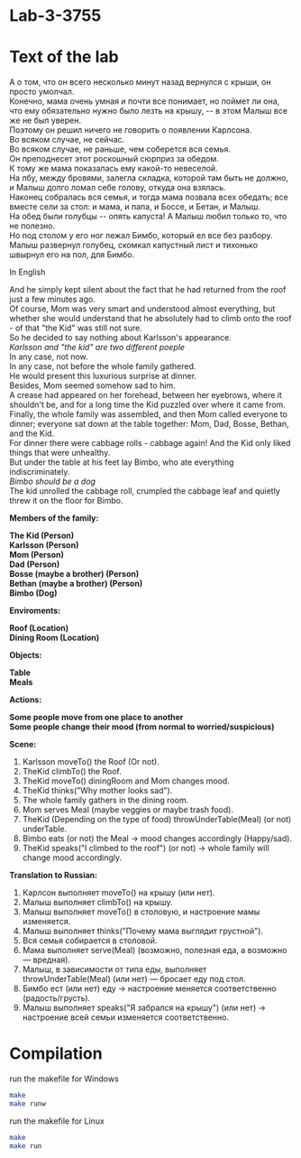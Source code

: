 # Lab-3-3755

# Text of the lab

А о том, что он всего несколько минут назад вернулся с крыши, он просто умолчал.<br>
Конечно, мама очень умная и почти все понимает, но поймет ли она, что ему обязательно нужно было лезть на крышу, -- в этом Малыш все же не был уверен.<br>
Поэтому он решил ничего не говорить о появлении Карлсона.<br>
Во всяком случае, не сейчас.<br>
Во всяком случае, не раньше, чем соберется вся семья.<br>
Он преподнесет этот роскошный сюрприз за обедом.<br>
К тому же мама показалась ему какой-то невеселой.<br>
На лбу, между бровями, залегла складка, которой там быть не должно, и Малыш долго ломал себе голову, откуда она взялась.<br>
Наконец собралась вся семья, и тогда мама позвала всех обедать; все вместе сели за стол: и мама, и папа, и Боссе, и Бетан, и Малыш.<br>
На обед были голубцы -- опять капуста! А Малыш любил только то, что не полезно.<br>
Но под столом у его ног лежал Бимбо, который ел все без разбору.<br>
Малыш развернул голубец, скомкал капустный лист и тихонько швырнул его на пол, для Бимбо.<br>

In English

And he simply kept silent about the fact that he had returned from the roof just a few minutes ago.<br>
Of course, Mom was very smart and understood almost everything, but whether she would understand that he absolutely had to climb onto the roof - of that "the Kid" was still not sure.<br>
So he decided to say nothing about Karlsson's appearance.<br>
*Karlsson and "the kid" are two different poeple*<br>
In any case, not now.<br>
In any case, not before the whole family gathered.<br>
He would present this luxurious surprise at dinner.<br>
Besides, Mom seemed somehow sad to him.<br>
A crease had appeared on her forehead, between her eyebrows, where it shouldn't be, and for a long time the Kid puzzled over where it came from.<br>
Finally, the whole family was assembled, and then Mom called everyone to dinner; everyone sat down at the table together: Mom, Dad, Bosse, Bethan, and the Kid.<br>
For dinner there were cabbage rolls - cabbage again! And the Kid only liked things that were unhealthy.<br>
But under the table at his feet lay Bimbo, who ate everything indiscriminately.<br>
*Bimbo should be a dog*<br>
The kid unrolled the cabbage roll, crumpled the cabbage leaf and quietly threw it on the floor for Bimbo.<br>

**Members of the family:**<br>

**The Kid (Person)**<br>
**Karlsson (Person)**<br>
**Mom (Person)**<br>
**Dad (Person)**<br>
**Bosse (maybe a brother) (Person)**<br>
**Bethan (maybe a brother) (Person)**<br>
**Bimbo (Dog)**<br>

**Enviroments:**<br>

**Roof (Location)**<br>
**Dining Room (Location)**<br>

**Objects:**<br>

**Table**<br>
**Meals**<br>

**Actions:**<br>

**Some people move from one place to another**<br>
**Some people change their mood (from normal to worried/suspicious)**<br>

**Scene:**<br>
1. Karlsson moveTo() the Roof (Or not).<br>
2. TheKid climbTo() the Roof.<br>
3. TheKid moveTo() diningRoom and Mom changes mood.<br>
4. TheKid thinks("Why mother looks sad").<br>
5. The whole family gathers in the dining room.<br>
6. Mom serves Meal (maybe veggies or maybe trash food).<br>
7. TheKid (Depending on the type of food) throwUnderTable(Meal) (or not) underTable.<br>
8. Bimbo eats (or not) the Meal -> mood changes accordingly (Happy/sad).<br>
9. TheKid speaks("I climbed to the roof") (or not) -> whole family will change mood accordingly.<br>

**Translation to Russian:**<br>

1. Карлсон выполняет moveTo() на крышу (или нет).<br>
2. Малыш выполняет climbTo() на крышу.<br>
3. Малыш выполняет moveTo() в столовую, и настроение мамы изменяется.<br>
4. Малыш выполняет thinks("Почему мама выглядит грустной").<br>
5. Вся семья собирается в столовой.<br>
6. Мама выполняет serve(Meal) (возможно, полезная еда, а возможно — вредная).<br>
7. Малыш, в зависимости от типа еды, выполняет throwUnderTable(Meal) (или нет) — бросает еду под стол.<br>
8. Бимбо ест (или нет) еду → настроение меняется соответственно (радость/грусть).<br>
9. Малыш выполняет speaks("Я забрался на крышу") (или нет) → настроение всей семьи изменяется соответственно.<br>


# Compilation

run the makefile for Windows

```bash
make
make runw
```

run the makefile for Linux

```bash
make
make run
```